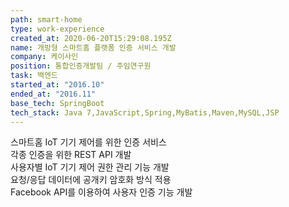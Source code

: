 ```yaml
---
path: smart-home
type: work-experience
created_at: 2020-06-20T15:29:08.195Z
name: 개방형 스마트홈 플랫폼 인증 서비스 개발
company: 케이사인
position: 통합인증개발팀 / 주임연구원
task: 백엔드
started_at: "2016.10"
ended_at: "2016.11"
base_tech: SpringBoot
tech_stack: Java 7,JavaScript,Spring,MyBatis,Maven,MySQL,JSP
---
```

스마트홈 IoT 기기 제어를 위한 인증 서비스<br/>
각종 인증을 위한 REST API 개발<br/>
사용자별 IoT 기기 제어 권한 관리 기능 개발<br/>
요청/응답 데이터에 공개키 암호화 방식 적용<br/>
Facebook API를 이용하여 사용자 인증 기능 개발